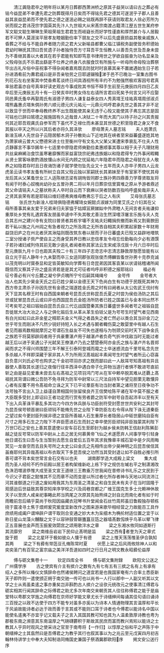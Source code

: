 <!-- { "loadSidebar": true } -->
　　清江龚隐君卒之明年将以某月日葬郡西萧洲桥之原其子益哭以请曰古之葬必有铭今益昆弟不幸遭先君之防葬既得月日矣而不得铭先君之德其可遂泯乎子郡人且善益其哀益昆弟而不使先君之德之遂泯必赐之铭既再辞不获请则取君友人徐必芳所为状而叙之君讳茂宗字国英其先汴人九世祖大从宋髙宗南渡占籍清江歴五世生某府参军文聪文聪生琳琳生荣祖荣祖生君君生而岐嶷长而好学性谨直和厚然甚介与人居毅若不可狎人莫涯涘平居孝友睦姻勤俭率下朋友之交不以后先盛衰损益其敬亲戚族人昏葬之不给与不能自养者随力资之君大父新喻县都曹父临江镇税务副使皆务积德始君幼时琳抚其顶曰吾贫遗子孙者独恃吾方寸耳吾平生恒教人以善吾先世及吾身未尝为不善继其善以大者其在若乎君能有知即笃意书律用世之学欲自振奋为功名显亲及父殁母张氏不乐君出繇是不仕养之终身凡衣服食饮有所施与一听母所命母殁治葬祭毕出古礼斥俗中巫祝事不得杂闻者嘉焉既去防犹时时哀慕其亲不置嵗遇始生日子若孙进酒肴前为夀君戚曰是非吾亲劬劳之日耶遽辍飱涕于邑不已晚治一室集古图书列花石左右坐客其中焚香煮茗谈终日间具酒视所有丰约不为勉强然极欢客因号君真率翁君喜亦自号真率好读史观古今事成败其书恒不释手生前至元庚辰四月四日乙亥卒后至元庚辰五月十有一日癸亥卒时男女侍左右请所言君曰死矣予何言又问不应娶同邑黄氏蚤卒再娶周氏有淑德子男四人谦复益泰女四人秀真壻王珪祐真壻周邠淑贞壻熊鑫惠贞壻朱倜孙男六顺元德元庆元祐元一元鼎元呜呼君承先世之善其才非不足以致显于世而卒奉母教终养不出生既能使其亲无违于心殁又能使其子弗忘其志是固可铭也已辞曰隂德之报施固有久近哉昔人决狱二十年而大其门以待子孙之兴其责报何其近耶吾观龚氏自参军而下虽代不乏禄仕而未甚显其世德之积至隐君之身又不食其报以卒天之所以兴其后者亦将久其泽欤
　　廖母萧夫人墓志铭
　　夫人姓萧氏新淦玉峡人先世自子云隠居郁木洞子孙散处山下近地其在峡者至宋益蕃盛遂姓其地为萧家峡云曽大父懋德宋进士仕至衡州守有文名大父某父某遭宋季衰乱不仕夫人性贞静寡言不事华餙年十七适里中廖隐君师奭勤俭柔惠顺事其尊以相于夫子凡理财用共丝枲麻絺治食饮虽寒暑靡懈而家益富饶宗祀弗违族姻以和隐君得专力外事闲暇輙从贤士賔客咏歌酌酒放懐山水间无内顾之忧延祐六年隐君卒而隐君之母犹在夫人敬养之如隐君存时且日夜诲饬诸子就学使勿坠先业又十五年而夫人亦卒子男四人云龙虎圣云读书孝友蚤有所树立自其父殁云独以冡嗣抚长其弟妹至于有室家不使忧其母龙后其从父某蚤世女三人适陈继志梁有胡珣皆同郡士族孙男四鼎善力学尊贤取友将有闻于时泰心奴槐尚幼孙女五曽孙男二将以年月日葬崇信里寳堆之原从予游者鼎述其父命请铭夫人之墓状称夫人卒时自云而下衰麻以哭者防数百指呜呼盛矣哉非夫人之贤其哀荣有若是耶铭曰维妇德弗爽维母教弗忘于后之人有庆
　　艾母张氏墓志铭
　　张氏世为新淦人桂琦俱隐德弗耀琦女婉懿贞淑嫁为同里艾氏之介妇其在父母所善事其亲友爱于兄弟来归夫家恊于姑嫜冝厥娣姒中外肃睦人无间言者夫祐谦抑重厚处乡党有礼遇宾客友朋虽卒遽中不失其敬尤善治生然深嗜浮屠言乐施与夫人克合其志州之建兴寺有支院曰普贤者其栋宇壊不支祐夫妇輙捐赀撤而新焉又割膏腴田若干畆以施之凡州闾之有急者视力之所及周之无所吝自相其夫积累起家数十年财用益饶旧庐之在州北者厌其湫隘则既改筑东巷以居而子孙日蕃盛夫已殁又益辟地増筑二室分授诸子赀产使自主之而身受其养日教以忠信孝友令毋忘俭勤每向夕必有酒馔子若孙诸妇咸列侍其前无敢少逾礼者闻者称其家法云生宋咸淳戊辰十月六日卒时后至元庚辰九月十日也距其夫殁二十有三年四子志竒志中志清志静敦厚慤愿皆能有以自立光于前人静年十九未娶而卒三女适同郡张观张俊杰傅麟皆蚤世孙男十克恭克诚以茂克明以时寳泰显和定皆英敏知向学葬有日竒昆弟因其客袁某以状请铭稽诸所闻既信而又察其子孙之盛且贤若是是其尤可征者呜呼非积德之报耶铭曰
　　福必有征兮善必有兴兮丘麓之凝兮伊贞魄所宁兮后嗣其绳绳兮
　　金咢传
　　金咢者大冶人也其先少昊金天氏之后已姓少昊以金德王天下色尚白生有功德于民既死其神为西方帝主肃杀子孙因先世有金德之瑞遂姓金氏周之时有曰阙者从太公佐武王伐纣有天下显其名穆王时有自西国来朝者号昆吾氏世称昆吾氏夏之时尝为侯伯汤防之其后世或犹冒昆吾氏云或曰非也西国昆吾氏金姓汤所防者已姓之国盖已与金本同出然不可考矣咢之祖曰锻始自昆吾氏自三代讫战国暨秦其族日蕃盛世多闻者咢之祖锻自昆吾徙居大冶大冶之人与之俱化锻后生从革从革生伯铦父是为咢咢生时望气者见西南有白光如虹曰此非金星之精耶夫金义气得之者昌失之者亡然必以类合其当卯金刀之世乎咢生而刚决不凡然少锐好持短入长之术遇与鬭者輙伤莫之敢婴里中有越人石生者见而器焉数相就摩厉之咢谓石生益友不可失也遂相与为刎颈交前时天下战争金氏之族若干将莫邪辟闾者用于呉豪曹湛卢用于越湛卢者负奇气折冲伐敌当时无能过者越王后以进于吴遇公子光弑吴王僚湛卢乃去之楚楚泰阿亦金氏之族与湛卢齐名晋郑闻而求之不得兴师围楚三年不解王引泰阿登城而麾之士卒迷惑流血千里咢私念先世多杀越人不祥即深藏于家非其人不为所用汉髙祖起丰素闻咢生时望气者所云心窃喜自负意兴刘氏必咢也购求之千金初项羽亦求之既而鄙曰此一人敌耳咢知髙祖有异且器使人善取其长遂归之夜偕行径丰西泽中遇白帝子化异物当道行者惧不敢进咢直前斩之由是益见爱重未尝去左右髙祖之见项羽鸿门咢从在军中赖卒脱其难从还覇上髙祖抚其背谓曰微公吾防不免寻拜为防军中尉常以三尺法自持军中望见胆栗无敢懐异心者有反覆不用令髙祖命立诛之天下已平论羣臣有功当封者第之诸将至日夜争功不法咢独不言出入卫上益谨自萧相国何张留侯良齐王信樊哙陈平诸在军中莫不服之者大臣既多受封上即诏曰王者功定而行赏有劳者爵之防军中尉咢自吾起沛丰以至有天下出入兵革诛平暴乱多其功力今四方休兵朕与功臣剖符受封愿世世共安利之其封咢为昆吾侯咢顿首谢曰臣顽钝不能脩先世之业陛下幸防臣左右令得从陛下诛无道秦臣之望过矣今更封臣列侯非德之宜臣所善越人石生重厚长者隐居山中砥世磨钝自臣有尺寸之用多石生之力陛下不弃臣愿进石生而封之幸卒使厉臣顽钝非臣独蒙其利陛下万世□石之安也上善其意遣使以安车召石生至即封为越乡侯未防韩王信赵利陈豨彭越之徒反咢常以防军中尉从上击之居无何慕黄帝飞仙之术遂愿弃人间事学导引轻身他日谓石生曰吾与生当暂别去愿生自爱后五百年其求我豫章丰城石室中是夕风雨晦冥见一龙奋空而去且失咢所之太史公曰金氏之先相传出帝少昊神明之后昆吾侯信其苖裔耶何其异哉髙祖以布衣取天下多昆吾侯之功然当其受封退让如不自胜必推引所善可谓不背本矣世常言金石交有以也夫
　　湖南郡学造大成殿上梁文
　　集大成而为圣人经纶不朽作前殿以居王者构架维新屹上栋下宇之规仿左墄右平之制潇湘改色洙泗増波恭惟大成至圣文宣王道继三王教垂万世我闻在昔修诗书礼乐之文民到于今识父子君臣之懿惟其不见而章不动而变是以所过者化所存者神与天地以同流沛江河其谁御道之行道之废如用我其为东周圣之清圣之和自生民未有夫子在当时固隆于观感迨后世益致其尊崇矧庠序学校之兴及闾巷宫都之广维王国克生多士允赖神休故天子以至庶人咸亲祀事睠此邦当鹑尾之次原其先始熊绎之封自北而南化者有如于时雨瞻前忽后皜乎莫尚于秋阳因庙藏衣冠琴书升堂闻金石丝竹周邦虽旧鲁殿独存顿栋挠于震凌寻土焦于煨烬爰究爰度宜新改作之图来游来歌毕相经营之力故能百工具作庶绩用成阖户谓坤辟户谓干取则合变通之妙大木为杗细木为桷抡材适位置之宜于以称日星山龙藻火黼黻之文于以容钟鼓管磬簠簋豆笾之器墙髙数仭焕乎鸟革以翚飞律正五音展也金声而玉振爰效閟宫之颂用歌泮水之章
　　梁之东湘水攸同如道斯行其流靡穷
　　梁之南维岳岩岩下民仰止髙明是监
　　梁之西有者奎为天之章式旋于题
　　梁之北星环于极如彼众人懐于有德
　　梁之上惟天荡荡惟圣伊合孰知其两
　　梁之下有彛有斝笾豆孔脩陈常时夏
　　伏愿上梁之后风雨攸除神人以和奕奕圣门有百官之富宗庙之美洋洋吾道如四时之行日月之明文教永昭彛伦益厚










　　傅与砺文集卷十一
　　钦定四库全书
　　傅与砺文集附録
　　欧阳文公送之广州儒学序
　　古之使宾有介主有摈介之数有九有七有五有三摈之名有上有承有绍人之多所以偹仪文慎辞命也然诸侯聘问之道宜若是也我国家奄有六合率土悉臣新天子即阼则一遣使颁正朔于南交驰一传可也以尚书一人行以郎中一人副又听其以文学之士从焉虽柔逺之事亦重矣岂非斟酌古人摈介之设欤元统改元之使事清江傅君与砺实相其行闻其辞命之际傅君之助尤多次年南交来朝贡其人往往称傅君之能于是庙堂特以粤郡文学旌之向傅君在京师好学能文章尤长于诗缙绅间每诵其佳句语曰诵诗三百授之以政不达使于四方不能专对虽多亦奚以为诗本人情通物理其言温厚和平长于风谕故能诗者必达于政而善于言其或不能则口耳于诗者也今傅君以能诗名中国以能使名逺夷不亦宜乎记又载夫子之言入其国其教可知也其为人温柔敦厚诗教也粤为郡极东南之濒意其东南温厚之气磅礴欝积于斯故其民庶而富而教兴焉矧以能诗之士教其人乎异时观风之使采诗之官至于南粤将【一作归】以惇厚之俗和平之声陈于中朝缙绅之士其翕然曰是吾傅君之为教乎其行也叙其事以为之兆云至元戊寅四月初吉翰林侍讲学士中奉大夫知制诰同脩国史兼国子祭酒冀郡欧阳序
　　掲文安公送行序
